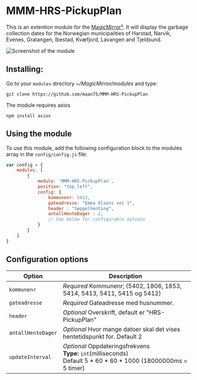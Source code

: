 # MMM-HRS-PickupPlan

This is an extention module for the [MagicMirror²](https://github.com/MichMich/MagicMirror/). It will display the garbage collection dates for the Norwegian municipalities of Harstad, Narvik, Evenes, Gratangen, Ibestad, Kvæfjord, Lavangen and Tjeldsund.

![Screenshot of the module](./MMM-HRS-PickupPlanScreenShot.png)


## Installing:

Go to your `modules` directory *~/MagicMirror/modules* and type:

`git clone https://github.com/maan75/MMM-HRS-PickupPlan`

The module requires axios

`npm install axios`


## Using the module

To use this module, add the following configuration block to the modules array in the `config/config.js` file:
```js
var config = {
    modules: [
        {
            module: 'MMM-HRS-PickupPlan',
            position: "top_left",
            config: {
                kommunenr: 5413,
                gateadresse: "Emma Olsens vei 1",
                header : "Søppelhenting",
                antallHenteDager : 2,
                // See below for configurable options
            }
        }
    ]
}
```

## Configuration options

| Option             | Description
|------------------- |------------
| `kommunenr`        | *Required* Kommunenr; (5402, 1806, 1853, 5414, 5413, 5411, 5415 og 5412)
| `gateadresse`      | *Required* Gateadresse med husnummer.
| `header`           | *Optional* Overskrift, default er "HRS-PickupPlan"
| `antallHenteDager` | *Optional* Hvor mange datoer skal det vises hentetidspunkt for. Default 2
| `updateInterval`   | *Optional* Oppdateringsfrekvens  <br>**Type:** `int`(milliseconds) <br>Default 5 * 60 * 60 * 1000 (18000000ms = 5 timer)


